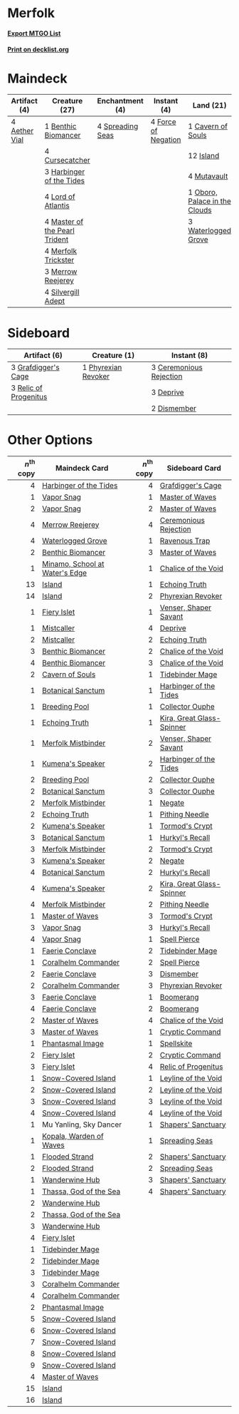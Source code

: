 # Merfolk

#### [Export MTGO List](../collection/Merfolk/Merfolk.txt)
#### [Print on decklist.org](http://decklist.org/?deckmain=4%09Aether%20Vial%0A1%09Benthic%20Biomancer%0A1%09Cavern%20of%20Souls%0A4%09Cursecatcher%0A4%09Force%20of%20Negation%0A3%09Harbinger%20of%20the%20Tides%0A12%09Island%0A4%09Lord%20of%20Atlantis%0A4%09Master%20of%20the%20Pearl%20Trident%0A4%09Merfolk%20Trickster%0A3%09Merrow%20Reejerey%0A4%09Mutavault%0A1%09Oboro,%20Palace%20in%20the%20Clouds%0A4%09Silvergill%20Adept%0A4%09Spreading%20Seas%0A3%09Waterlogged%20Grove&deckside=3%09Ceremonious%20Rejection%0A3%09Deprive%0A2%09Dismember%0A3%09Grafdigger's%20Cage%0A1%09Phyrexian%20Revoker%0A3%09Relic%20of%20Progenitus)
# Maindeck

|                                     Artifact (4)                                      |                                             Creature (27)                                              |                                      Enchantment (4)                                      |                                         Instant (4)                                          |                                               Land (21)                                               |
|---------------------------------------------------------------------------------------|--------------------------------------------------------------------------------------------------------|-------------------------------------------------------------------------------------------|----------------------------------------------------------------------------------------------|-------------------------------------------------------------------------------------------------------|
|4 [Aether Vial](http://gatherer.wizards.com/Pages/Card/Details.aspx?multiverseid=48146)|1 [Benthic Biomancer](http://gatherer.wizards.com/Pages/Card/Details.aspx?multiverseid=457176)          |4 [Spreading Seas](http://gatherer.wizards.com/Pages/Card/Details.aspx?multiverseid=190405)|4 [Force of Negation](http://gatherer.wizards.com/Pages/Card/Details.aspx?multiverseid=464001)|1 [Cavern of Souls](http://gatherer.wizards.com/Pages/Card/Details.aspx?multiverseid=278058)           |
|                                                                                       |4 [Cursecatcher](http://gatherer.wizards.com/Pages/Card/Details.aspx?multiverseid=442042)               |                                                                                           |                                                                                              |12 [Island](http://gatherer.wizards.com/Pages/Card/Details.aspx?multiverseid=439857)                   |
|                                                                                       |3 [Harbinger of the Tides](http://gatherer.wizards.com/Pages/Card/Details.aspx?multiverseid=433017)     |                                                                                           |                                                                                              |4 [Mutavault](http://gatherer.wizards.com/Pages/Card/Details.aspx?multiverseid=370733)                 |
|                                                                                       |4 [Lord of Atlantis](http://gatherer.wizards.com/Pages/Card/Details.aspx?multiverseid=707)              |                                                                                           |                                                                                              |1 [Oboro, Palace in the Clouds](http://gatherer.wizards.com/Pages/Card/Details.aspx?multiverseid=74206)|
|                                                                                       |4 [Master of the Pearl Trident](http://gatherer.wizards.com/Pages/Card/Details.aspx?multiverseid=438449)|                                                                                           |                                                                                              |3 [Waterlogged Grove](http://gatherer.wizards.com/Pages/Card/Details.aspx?multiverseid=464198)         |
|                                                                                       |4 [Merfolk Trickster](http://gatherer.wizards.com/Pages/Card/Details.aspx?multiverseid=442944)          |                                                                                           |                                                                                              |                                                                                                       |
|                                                                                       |3 [Merrow Reejerey](http://gatherer.wizards.com/Pages/Card/Details.aspx?multiverseid=438453)            |                                                                                           |                                                                                              |                                                                                                       |
|                                                                                       |4 [Silvergill Adept](http://gatherer.wizards.com/Pages/Card/Details.aspx?multiverseid=139682)           |                                                                                           |                                                                                              |                                                                                                       |


# Sideboard

|                                          Artifact (6)                                          |                                         Creature (1)                                         |                                           Instant (8)                                            |
|------------------------------------------------------------------------------------------------|----------------------------------------------------------------------------------------------|--------------------------------------------------------------------------------------------------|
|3 [Grafdigger's Cage](http://gatherer.wizards.com/Pages/Card/Details.aspx?multiverseid=278452)  |1 [Phyrexian Revoker](http://gatherer.wizards.com/Pages/Card/Details.aspx?multiverseid=383343)|3 [Ceremonious Rejection](http://gatherer.wizards.com/Pages/Card/Details.aspx?multiverseid=417613)|
|3 [Relic of Progenitus](http://gatherer.wizards.com/Pages/Card/Details.aspx?multiverseid=174824)|                                                                                              |3 [Deprive](http://gatherer.wizards.com/Pages/Card/Details.aspx?multiverseid=193519)              |
|                                                                                                |                                                                                              |2 [Dismember](http://gatherer.wizards.com/Pages/Card/Details.aspx?multiverseid=382182)            |


# Other Options

|*n*<sup>th</sup> copy|                                             Maindeck Card                                              |*n*<sup>th</sup> copy|                                          Sideboard Card                                           |
|--------------------:|--------------------------------------------------------------------------------------------------------|--------------------:|---------------------------------------------------------------------------------------------------|
|                    4|[Harbinger of the Tides](http://gatherer.wizards.com/Pages/Card/Details.aspx?multiverseid=433017)       |                    4|[Grafdigger's Cage](http://gatherer.wizards.com/Pages/Card/Details.aspx?multiverseid=278452)       |
|                    1|[Vapor Snag](http://gatherer.wizards.com/Pages/Card/Details.aspx?multiverseid=249373)                   |                    1|[Master of Waves](http://gatherer.wizards.com/Pages/Card/Details.aspx?multiverseid=438441)         |
|                    2|[Vapor Snag](http://gatherer.wizards.com/Pages/Card/Details.aspx?multiverseid=249373)                   |                    2|[Master of Waves](http://gatherer.wizards.com/Pages/Card/Details.aspx?multiverseid=438441)         |
|                    4|[Merrow Reejerey](http://gatherer.wizards.com/Pages/Card/Details.aspx?multiverseid=438453)              |                    4|[Ceremonious Rejection](http://gatherer.wizards.com/Pages/Card/Details.aspx?multiverseid=417613)   |
|                    4|[Waterlogged Grove](http://gatherer.wizards.com/Pages/Card/Details.aspx?multiverseid=464198)            |                    1|[Ravenous Trap](http://gatherer.wizards.com/Pages/Card/Details.aspx?multiverseid=197537)           |
|                    2|[Benthic Biomancer](http://gatherer.wizards.com/Pages/Card/Details.aspx?multiverseid=457176)            |                    3|[Master of Waves](http://gatherer.wizards.com/Pages/Card/Details.aspx?multiverseid=438441)         |
|                    1|[Minamo, School at Water's Edge](http://gatherer.wizards.com/Pages/Card/Details.aspx?multiverseid=79179)|                    1|[Chalice of the Void](http://gatherer.wizards.com/Pages/Card/Details.aspx?multiverseid=442211)     |
|                   13|[Island](http://gatherer.wizards.com/Pages/Card/Details.aspx?multiverseid=439857)                       |                    1|[Echoing Truth](http://gatherer.wizards.com/Pages/Card/Details.aspx?multiverseid=405212)           |
|                   14|[Island](http://gatherer.wizards.com/Pages/Card/Details.aspx?multiverseid=439857)                       |                    2|[Phyrexian Revoker](http://gatherer.wizards.com/Pages/Card/Details.aspx?multiverseid=383343)       |
|                    1|[Fiery Islet](http://gatherer.wizards.com/Pages/Card/Details.aspx?multiverseid=464187)                  |                    1|[Venser, Shaper Savant](http://gatherer.wizards.com/Pages/Card/Details.aspx?multiverseid=136209)   |
|                    1|[Mistcaller](http://gatherer.wizards.com/Pages/Card/Details.aspx?multiverseid=447198)                   |                    4|[Deprive](http://gatherer.wizards.com/Pages/Card/Details.aspx?multiverseid=193519)                 |
|                    2|[Mistcaller](http://gatherer.wizards.com/Pages/Card/Details.aspx?multiverseid=447198)                   |                    2|[Echoing Truth](http://gatherer.wizards.com/Pages/Card/Details.aspx?multiverseid=405212)           |
|                    3|[Benthic Biomancer](http://gatherer.wizards.com/Pages/Card/Details.aspx?multiverseid=457176)            |                    2|[Chalice of the Void](http://gatherer.wizards.com/Pages/Card/Details.aspx?multiverseid=442211)     |
|                    4|[Benthic Biomancer](http://gatherer.wizards.com/Pages/Card/Details.aspx?multiverseid=457176)            |                    3|[Chalice of the Void](http://gatherer.wizards.com/Pages/Card/Details.aspx?multiverseid=442211)     |
|                    2|[Cavern of Souls](http://gatherer.wizards.com/Pages/Card/Details.aspx?multiverseid=278058)              |                    1|[Tidebinder Mage](http://gatherer.wizards.com/Pages/Card/Details.aspx?multiverseid=438462)         |
|                    1|[Botanical Sanctum](http://gatherer.wizards.com/Pages/Card/Details.aspx?multiverseid=417817)            |                    1|[Harbinger of the Tides](http://gatherer.wizards.com/Pages/Card/Details.aspx?multiverseid=433017)  |
|                    1|[Breeding Pool](http://gatherer.wizards.com/Pages/Card/Details.aspx?multiverseid=97088)                 |                    1|[Collector Ouphe](http://gatherer.wizards.com/Pages/Card/Details.aspx?multiverseid=464107)         |
|                    1|[Echoing Truth](http://gatherer.wizards.com/Pages/Card/Details.aspx?multiverseid=405212)                |                    1|[Kira, Great Glass-Spinner](http://gatherer.wizards.com/Pages/Card/Details.aspx?multiverseid=74445)|
|                    1|[Merfolk Mistbinder](http://gatherer.wizards.com/Pages/Card/Details.aspx?multiverseid=439823)           |                    2|[Venser, Shaper Savant](http://gatherer.wizards.com/Pages/Card/Details.aspx?multiverseid=136209)   |
|                    1|[Kumena's Speaker](http://gatherer.wizards.com/Pages/Card/Details.aspx?multiverseid=435352)             |                    2|[Harbinger of the Tides](http://gatherer.wizards.com/Pages/Card/Details.aspx?multiverseid=433017)  |
|                    2|[Breeding Pool](http://gatherer.wizards.com/Pages/Card/Details.aspx?multiverseid=97088)                 |                    2|[Collector Ouphe](http://gatherer.wizards.com/Pages/Card/Details.aspx?multiverseid=464107)         |
|                    2|[Botanical Sanctum](http://gatherer.wizards.com/Pages/Card/Details.aspx?multiverseid=417817)            |                    3|[Collector Ouphe](http://gatherer.wizards.com/Pages/Card/Details.aspx?multiverseid=464107)         |
|                    2|[Merfolk Mistbinder](http://gatherer.wizards.com/Pages/Card/Details.aspx?multiverseid=439823)           |                    1|[Negate](http://gatherer.wizards.com/Pages/Card/Details.aspx?multiverseid=423707)                  |
|                    2|[Echoing Truth](http://gatherer.wizards.com/Pages/Card/Details.aspx?multiverseid=405212)                |                    1|[Pithing Needle](http://gatherer.wizards.com/Pages/Card/Details.aspx?multiverseid=129526)          |
|                    2|[Kumena's Speaker](http://gatherer.wizards.com/Pages/Card/Details.aspx?multiverseid=435352)             |                    1|[Tormod's Crypt](http://gatherer.wizards.com/Pages/Card/Details.aspx?multiverseid=389723)          |
|                    3|[Botanical Sanctum](http://gatherer.wizards.com/Pages/Card/Details.aspx?multiverseid=417817)            |                    1|[Hurkyl's Recall](http://gatherer.wizards.com/Pages/Card/Details.aspx?multiverseid=135260)         |
|                    3|[Merfolk Mistbinder](http://gatherer.wizards.com/Pages/Card/Details.aspx?multiverseid=439823)           |                    2|[Tormod's Crypt](http://gatherer.wizards.com/Pages/Card/Details.aspx?multiverseid=389723)          |
|                    3|[Kumena's Speaker](http://gatherer.wizards.com/Pages/Card/Details.aspx?multiverseid=435352)             |                    2|[Negate](http://gatherer.wizards.com/Pages/Card/Details.aspx?multiverseid=423707)                  |
|                    4|[Botanical Sanctum](http://gatherer.wizards.com/Pages/Card/Details.aspx?multiverseid=417817)            |                    2|[Hurkyl's Recall](http://gatherer.wizards.com/Pages/Card/Details.aspx?multiverseid=135260)         |
|                    4|[Kumena's Speaker](http://gatherer.wizards.com/Pages/Card/Details.aspx?multiverseid=435352)             |                    2|[Kira, Great Glass-Spinner](http://gatherer.wizards.com/Pages/Card/Details.aspx?multiverseid=74445)|
|                    4|[Merfolk Mistbinder](http://gatherer.wizards.com/Pages/Card/Details.aspx?multiverseid=439823)           |                    2|[Pithing Needle](http://gatherer.wizards.com/Pages/Card/Details.aspx?multiverseid=129526)          |
|                    1|[Master of Waves](http://gatherer.wizards.com/Pages/Card/Details.aspx?multiverseid=438441)              |                    3|[Tormod's Crypt](http://gatherer.wizards.com/Pages/Card/Details.aspx?multiverseid=389723)          |
|                    3|[Vapor Snag](http://gatherer.wizards.com/Pages/Card/Details.aspx?multiverseid=249373)                   |                    3|[Hurkyl's Recall](http://gatherer.wizards.com/Pages/Card/Details.aspx?multiverseid=135260)         |
|                    4|[Vapor Snag](http://gatherer.wizards.com/Pages/Card/Details.aspx?multiverseid=249373)                   |                    1|[Spell Pierce](http://gatherer.wizards.com/Pages/Card/Details.aspx?multiverseid=425876)            |
|                    1|[Faerie Conclave](http://gatherer.wizards.com/Pages/Card/Details.aspx?multiverseid=106531)              |                    2|[Tidebinder Mage](http://gatherer.wizards.com/Pages/Card/Details.aspx?multiverseid=438462)         |
|                    1|[Coralhelm Commander](http://gatherer.wizards.com/Pages/Card/Details.aspx?multiverseid=193651)          |                    2|[Spell Pierce](http://gatherer.wizards.com/Pages/Card/Details.aspx?multiverseid=425876)            |
|                    2|[Faerie Conclave](http://gatherer.wizards.com/Pages/Card/Details.aspx?multiverseid=106531)              |                    3|[Dismember](http://gatherer.wizards.com/Pages/Card/Details.aspx?multiverseid=382182)               |
|                    2|[Coralhelm Commander](http://gatherer.wizards.com/Pages/Card/Details.aspx?multiverseid=193651)          |                    3|[Phyrexian Revoker](http://gatherer.wizards.com/Pages/Card/Details.aspx?multiverseid=383343)       |
|                    3|[Faerie Conclave](http://gatherer.wizards.com/Pages/Card/Details.aspx?multiverseid=106531)              |                    1|[Boomerang](http://gatherer.wizards.com/Pages/Card/Details.aspx?multiverseid=129494)               |
|                    4|[Faerie Conclave](http://gatherer.wizards.com/Pages/Card/Details.aspx?multiverseid=106531)              |                    2|[Boomerang](http://gatherer.wizards.com/Pages/Card/Details.aspx?multiverseid=129494)               |
|                    2|[Master of Waves](http://gatherer.wizards.com/Pages/Card/Details.aspx?multiverseid=438441)              |                    4|[Chalice of the Void](http://gatherer.wizards.com/Pages/Card/Details.aspx?multiverseid=442211)     |
|                    3|[Master of Waves](http://gatherer.wizards.com/Pages/Card/Details.aspx?multiverseid=438441)              |                    1|[Cryptic Command](http://gatherer.wizards.com/Pages/Card/Details.aspx?multiverseid=438614)         |
|                    1|[Phantasmal Image](http://gatherer.wizards.com/Pages/Card/Details.aspx?multiverseid=220099)             |                    1|[Spellskite](http://gatherer.wizards.com/Pages/Card/Details.aspx?multiverseid=397743)              |
|                    2|[Fiery Islet](http://gatherer.wizards.com/Pages/Card/Details.aspx?multiverseid=464187)                  |                    2|[Cryptic Command](http://gatherer.wizards.com/Pages/Card/Details.aspx?multiverseid=438614)         |
|                    3|[Fiery Islet](http://gatherer.wizards.com/Pages/Card/Details.aspx?multiverseid=464187)                  |                    4|[Relic of Progenitus](http://gatherer.wizards.com/Pages/Card/Details.aspx?multiverseid=174824)     |
|                    1|[Snow-Covered Island](http://gatherer.wizards.com/Pages/Card/Details.aspx?multiverseid=121130)          |                    1|[Leyline of the Void](http://gatherer.wizards.com/Pages/Card/Details.aspx?multiverseid=107682)     |
|                    2|[Snow-Covered Island](http://gatherer.wizards.com/Pages/Card/Details.aspx?multiverseid=121130)          |                    2|[Leyline of the Void](http://gatherer.wizards.com/Pages/Card/Details.aspx?multiverseid=107682)     |
|                    3|[Snow-Covered Island](http://gatherer.wizards.com/Pages/Card/Details.aspx?multiverseid=121130)          |                    3|[Leyline of the Void](http://gatherer.wizards.com/Pages/Card/Details.aspx?multiverseid=107682)     |
|                    4|[Snow-Covered Island](http://gatherer.wizards.com/Pages/Card/Details.aspx?multiverseid=121130)          |                    4|[Leyline of the Void](http://gatherer.wizards.com/Pages/Card/Details.aspx?multiverseid=107682)     |
|                    1|Mu Yanling, Sky Dancer                                                                                  |                    1|[Shapers' Sanctuary](http://gatherer.wizards.com/Pages/Card/Details.aspx?multiverseid=435362)      |
|                    1|[Kopala, Warden of Waves](http://gatherer.wizards.com/Pages/Card/Details.aspx?multiverseid=435213)      |                    1|[Spreading Seas](http://gatherer.wizards.com/Pages/Card/Details.aspx?multiverseid=190405)          |
|                    1|[Flooded Strand](http://gatherer.wizards.com/Pages/Card/Details.aspx?multiverseid=405098)               |                    2|[Shapers' Sanctuary](http://gatherer.wizards.com/Pages/Card/Details.aspx?multiverseid=435362)      |
|                    2|[Flooded Strand](http://gatherer.wizards.com/Pages/Card/Details.aspx?multiverseid=405098)               |                    2|[Spreading Seas](http://gatherer.wizards.com/Pages/Card/Details.aspx?multiverseid=190405)          |
|                    1|[Wanderwine Hub](http://gatherer.wizards.com/Pages/Card/Details.aspx?multiverseid=153456)               |                    3|[Shapers' Sanctuary](http://gatherer.wizards.com/Pages/Card/Details.aspx?multiverseid=435362)      |
|                    1|[Thassa, God of the Sea](http://gatherer.wizards.com/Pages/Card/Details.aspx?multiverseid=373535)       |                    4|[Shapers' Sanctuary](http://gatherer.wizards.com/Pages/Card/Details.aspx?multiverseid=435362)      |
|                    2|[Wanderwine Hub](http://gatherer.wizards.com/Pages/Card/Details.aspx?multiverseid=153456)               |                     |                                                                                                   |
|                    2|[Thassa, God of the Sea](http://gatherer.wizards.com/Pages/Card/Details.aspx?multiverseid=373535)       |                     |                                                                                                   |
|                    3|[Wanderwine Hub](http://gatherer.wizards.com/Pages/Card/Details.aspx?multiverseid=153456)               |                     |                                                                                                   |
|                    4|[Fiery Islet](http://gatherer.wizards.com/Pages/Card/Details.aspx?multiverseid=464187)                  |                     |                                                                                                   |
|                    1|[Tidebinder Mage](http://gatherer.wizards.com/Pages/Card/Details.aspx?multiverseid=438462)              |                     |                                                                                                   |
|                    2|[Tidebinder Mage](http://gatherer.wizards.com/Pages/Card/Details.aspx?multiverseid=438462)              |                     |                                                                                                   |
|                    3|[Tidebinder Mage](http://gatherer.wizards.com/Pages/Card/Details.aspx?multiverseid=438462)              |                     |                                                                                                   |
|                    3|[Coralhelm Commander](http://gatherer.wizards.com/Pages/Card/Details.aspx?multiverseid=193651)          |                     |                                                                                                   |
|                    4|[Coralhelm Commander](http://gatherer.wizards.com/Pages/Card/Details.aspx?multiverseid=193651)          |                     |                                                                                                   |
|                    2|[Phantasmal Image](http://gatherer.wizards.com/Pages/Card/Details.aspx?multiverseid=220099)             |                     |                                                                                                   |
|                    5|[Snow-Covered Island](http://gatherer.wizards.com/Pages/Card/Details.aspx?multiverseid=121130)          |                     |                                                                                                   |
|                    6|[Snow-Covered Island](http://gatherer.wizards.com/Pages/Card/Details.aspx?multiverseid=121130)          |                     |                                                                                                   |
|                    7|[Snow-Covered Island](http://gatherer.wizards.com/Pages/Card/Details.aspx?multiverseid=121130)          |                     |                                                                                                   |
|                    8|[Snow-Covered Island](http://gatherer.wizards.com/Pages/Card/Details.aspx?multiverseid=121130)          |                     |                                                                                                   |
|                    9|[Snow-Covered Island](http://gatherer.wizards.com/Pages/Card/Details.aspx?multiverseid=121130)          |                     |                                                                                                   |
|                    4|[Master of Waves](http://gatherer.wizards.com/Pages/Card/Details.aspx?multiverseid=438441)              |                     |                                                                                                   |
|                   15|[Island](http://gatherer.wizards.com/Pages/Card/Details.aspx?multiverseid=439857)                       |                     |                                                                                                   |
|                   16|[Island](http://gatherer.wizards.com/Pages/Card/Details.aspx?multiverseid=439857)                       |                     |                                                                                                   |

